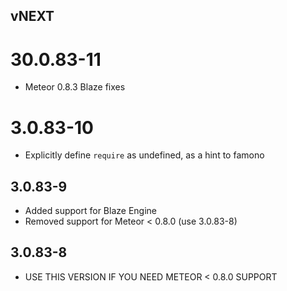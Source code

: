 ## vNEXT

# 30.0.83-11

* Meteor 0.8.3 Blaze fixes

# 3.0.83-10

* Explicitly define `require` as undefined, as a hint to famono

## 3.0.83-9

* Added support for Blaze Engine
* Removed support for Meteor < 0.8.0 (use 3.0.83-8)

## 3.0.83-8

* USE THIS VERSION IF YOU NEED METEOR < 0.8.0 SUPPORT